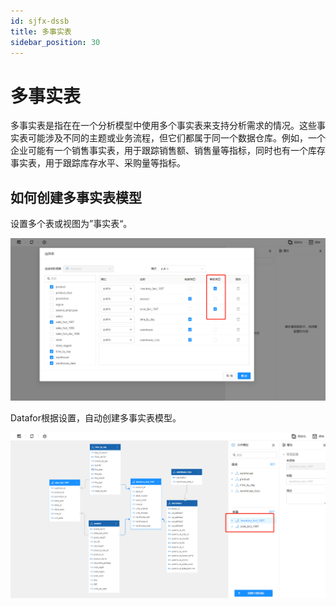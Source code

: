 ```yaml
---
id: sjfx-dssb
title: 多事实表
sidebar_position: 30
---
```

# 多事实表

多事实表是指在在一个分析模型中使用多个事实表来支持分析需求的情况。这些事实表可能涉及不同的主题或业务流程，但它们都属于同一个数据仓库。例如，一个企业可能有一个销售事实表，用于跟踪销售额、销售量等指标，同时也有一个库存事实表，用于跟踪库存水平、采购量等指标。

## 如何创建多事实表模型

设置多个表或视图为”事实表“。

![1677411863372](../../static/img/datafor/model/1677411863372.png)

Datafor根据设置，自动创建多事实表模型。

![1677412047772](../../static/img/datafor/model/1677412047772.png)
